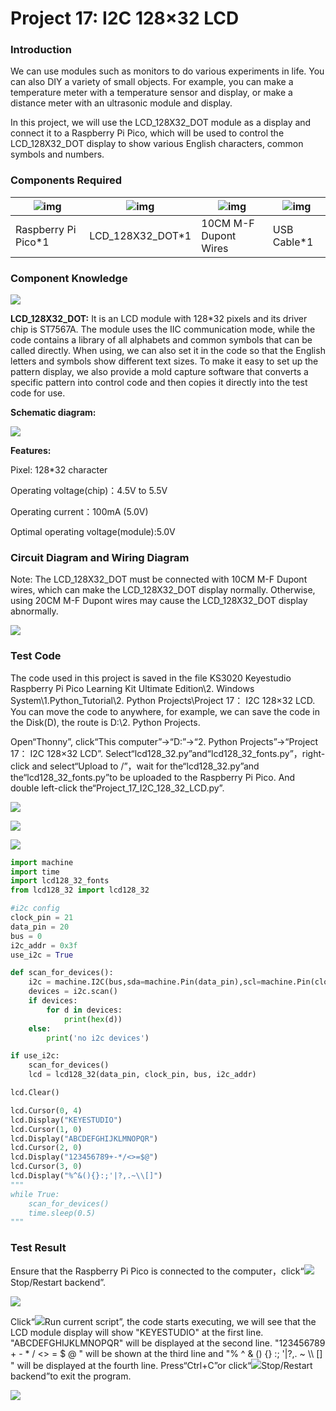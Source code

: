 # Project 17: I2C 128×32 LCD

### **Introduction**

We can use modules such as monitors to do various experiments in life. You can also DIY a variety of small objects. For example, you can make a temperature meter with a temperature sensor and display, or make a distance meter with an ultrasonic module and display.

In this project, we will use the LCD\_128X32\_DOT module as a display and connect it to a Raspberry Pi Pico, which will be used to control the LCD\_128X32\_DOT display to show various English characters, common symbols and numbers.

### **Components Required**

| ![img](media/wps207.png) | ![img](media/wps208.jpg) | ![img](media/wps209.jpg) | ![img](media/wps210.jpg) |
| ------------------------ | ------------------------ | ------------------------ | ------------------------ |
| Raspberry Pi Pico*1      | LCD_128X32_DOT*1         | 10CM M-F Dupont Wires    | USB Cable*1              |

### **Component Knowledge**

![](/media/2c2645e94a00867ac23e8a022f0a631a.png)

**LCD\_128X32\_DOT:** It is an LCD module with 128\*32 pixels and its driver chip is ST7567A. The module uses the IIC communication mode, while the code contains a library of all alphabets and common symbols that can be called directly. When using, we can also set it in the code so that the English letters and symbols show different text sizes. To make it easy to set up the pattern display, we also provide a mold capture software that converts a specific pattern into control code and then copies it directly into the test code for use.

**Schematic diagram:**

![](/media/5451aed32bc5b7b30fbd5613ad09a65b.png)

**Features:**

Pixel: 128\*32 character

Operating voltage(chip)：4.5V to 5.5V

Operating current：100mA (5.0V)

Optimal operating voltage(module):5.0V

### **Circuit Diagram and Wiring Diagram**

Note: The LCD\_128X32\_DOT must be connected with 10CM M-F Dupont wires, which can make the LCD\_128X32\_DOT display
normally. Otherwise, using 20CM M-F Dupont wires may cause the LCD\_128X32\_DOT display abnormally.  

![](/media/82aae0a70e5628c53d7f81f7730cf79a.png)

### **Test Code**

The code used in this project is saved in the file KS3020 Keyestudio Raspberry Pi Pico Learning Kit Ultimate Edition\\2. Windows System\\1.Python\_Tutorial\\2. Python Projects\\Project 17： I2C 128×32 LCD. You can move the code to anywhere, for example, we can save the code in the Disk(D), the route is D:\\2. Python Projects.

Open“Thonny”, click“This computer”→“D:”→“2. Python Projects”→“Project 17： I2C 128×32 LCD”. Select“lcd128\_32.py”and“lcd128\_32\_fonts.py”，right-click and select“Upload to /”，wait for the“lcd128\_32.py”and
the“lcd128\_32\_fonts.py”to be uploaded to the Raspberry Pi Pico. And double left-click the“Project\_17\_I2C\_128\_32\_LCD.py”.

![](/media/5179fb729732c80c15e04f98dcdb3e79.png)

![](/media/8f22ebcc66f08942fe2b2219f98eef55.png)

![](/media/9cfe11b33969c11c04f707a031065b15.png)

```python
import machine
import time
import lcd128_32_fonts
from lcd128_32 import lcd128_32

#i2c config
clock_pin = 21
data_pin = 20
bus = 0
i2c_addr = 0x3f
use_i2c = True

def scan_for_devices():
    i2c = machine.I2C(bus,sda=machine.Pin(data_pin),scl=machine.Pin(clock_pin))
    devices = i2c.scan()
    if devices:
        for d in devices:
            print(hex(d))
    else:
        print('no i2c devices')

if use_i2c:
    scan_for_devices()
    lcd = lcd128_32(data_pin, clock_pin, bus, i2c_addr)

lcd.Clear()

lcd.Cursor(0, 4)
lcd.Display("KEYESTUDIO")
lcd.Cursor(1, 0)
lcd.Display("ABCDEFGHIJKLMNOPQR")
lcd.Cursor(2, 0)
lcd.Display("123456789+-*/<>=$@")
lcd.Cursor(3, 0)
lcd.Display("%^&(){}:;'|?,.~\\[]")
"""
while True:
    scan_for_devices()
    time.sleep(0.5)
"""
```

### **Test Result**

Ensure that the Raspberry Pi Pico is connected to the computer，click“![](/media/27451c8a9c13e29d02bc0f5831cfaf1f.png)Stop/Restart backend”.

![](/media/64d9744cb23391f83a080f35475f2d73.png)

Click“![](/media/da852227207616ccd9aff28f19e02690.png)Run current script”, the code starts executing, we will see that the LCD module display will show "KEYESTUDIO" at the first line. "ABCDEFGHIJKLMNOPQR" will be displayed at the second line. "123456789 + - \* / \<\> = $ @ " will be shown at the third line and "% ^ & () {} :; '|?,. \~ \\\\ \[\] " will be displayed at the fourth line. Press“Ctrl+C”or click“![](/media/27451c8a9c13e29d02bc0f5831cfaf1f.png)Stop/Restart backend”to exit the program.

![](/media/e481e701c6323f7b36dcafb33ea55c6f.png)
